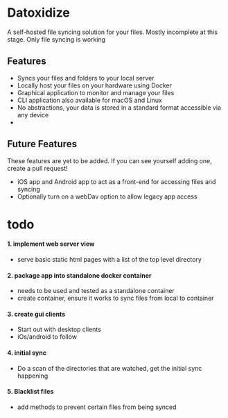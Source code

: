 # Datoxidize
A self-hosted file syncing solution for your files. 
Mostly incomplete at this stage. Only file syncing is working

## Features
- Syncs your files and folders to your local server
- Locally host your files on your hardware using Docker
- Graphical application to monitor and manage your files
- CLI application also available for macOS and Linux
- No abstractions, your data is stored in a standard format accessible via any device
- 

## Future Features
These features are yet to be added. If you can see yourself adding one, create a pull request!
- iOS app and Android app to act as a front-end for accessing files and syncing
- Optionally turn on a webDav option to allow legacy app access


# todo
#### 1. implement web server view
- serve basic static html pages with a list of the top level directory

#### 2. package app into standalone docker container
- needs to be used and tested as a standalone container
- create container, ensure it works to sync files from local to container

#### 3. create gui clients
- Start out with desktop clients
- iOs/android to follow

#### 4. initial sync
- Do a scan of the directories that are watched, get the initial sync happening

#### 5. Blacklist files
- add methods to prevent certain files from being synced